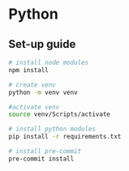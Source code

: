 # Python

## Set-up guide

```bash
# install node modules
npm install

# create venv
python -m venv venv

#activate venv
source venv/Scripts/activate

# install python modules
pip install -r requirements.txt

# install pre-commit
pre-commit install
```
